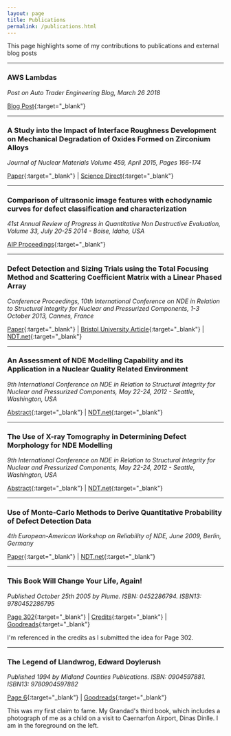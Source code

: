 ```yaml
---
layout: page
title: Publications
permalink: /publications.html
---
```


This page highlights some of my contributions to publications and external blog posts

---

### AWS Lambdas

*Post on Auto Trader Engineering Blog, March 26 2018*

[Blog Post][aws_lambdas]{:target="_blank"}

---

### A Study into the Impact of Interface Roughness Development on Mechanical Degradation of Oxides Formed on Zirconium Alloys

*Journal of Nuclear Materials Volume 459, April 2015, Pages 166-174*

[Paper][zirc_paper]{:target="_blank"}
 \| 
[Science Direct][zirc_scidirect]{:target="_blank"}


---

### Comparison of ultrasonic image features with echodynamic curves for defect classification and characterization

*41st Annual Review of Progress in Quantitative Non Destructive Evaluation, Volume 33, July 20-25 2014 - Boise, Idaho, USA*

[AIP Proceedings][defect_classification_scitation]{:target="_blank"}

---

### Defect Detection and Sizing Trials using the Total Focusing Method and Scattering Coefficient Matrix with a Linear Phased Array

*Conference Proceedings, 10th International Conference on NDE in Relation to Structural Integrity for Nuclear and Pressurized Components, 1-3 October 2013, Cannes, France*

[Paper][bristol_paper]{:target="_blank"}
 \| 
[Bristol University Article][bristol_uni]{:target="_blank"}
 \| 
[NDT.net][ndtnet_blind_trials]{:target="_blank"}

---

### An Assessment of NDE Modelling Capability and its Application in a Nuclear Quality Related Environment

*9th International Conference on NDE in Relation to Structural Integrity for Nuclear and Pressurized Components, May 22-24, 2012 - Seattle, Washington, USA*

[Abstract][nde_modelling_abstract]{:target="_blank"}
 \| 
[NDT.net][ndtnet_nde_modelling]{:target="_blank"}

---

### The Use of X-ray Tomography in Determining Defect Morphology for NDE Modelling

*9th International Conference on NDE in Relation to Structural Integrity for Nuclear and Pressurized Components, May 22-24, 2012 - Seattle, Washington, USA*

[Abstract][xray_tomo_abstract]{:target="_blank"}
 \| 
[NDT.net][ndtnet_xray_tomo]{:target="_blank"}

---

### Use of Monte-Carlo Methods to Derive Quantitative Probability of Defect Detection Data

*4th European-American Workshop on Reliability of NDE, June 2009, Berlin, Germany*

[Paper][monte_carlo_paper]{:target="_blank"}
 \| 
[NDT.net][ndtnet_monte_carlo]{:target="_blank"}

---

### This Book Will Change Your Life, Again!

*Published October 25th 2005 by Plume. ISBN: 0452286794. ISBN13: 9780452286795* 

[Page 302][benrik_page302]{:target="_blank"}
 \| 
[Credits][benrik_credits]{:target="_blank"}
 \| 
[Goodreads][benrik_goodreads]{:target="_blank"}

I'm referenced in the credits as I submitted the idea for Page 302.

---

### The Legend of Llandwrog, Edward Doylerush

*Published 1994 by Midland Counties Publications. ISBN: 0904597881. ISBN13: 9780904597882*

[Page 6][llandwrog_page6]{:target="_blank"}
 \| 
[Goodreads][llandwrog_goodreads]{:target="_blank"}

This was my first claim to fame. My Grandad's third book, which includes a photograph of me as a child on a visit to Caernarfon Airport, Dinas Dinlle. I am in the foreground on the left.


[aws_lambdas]: https://engineering.autotrader.co.uk/2018/03/26/data-lake-monitoring-with-aws-lambdas.html

[zirc_paper]: /assets/publications/zirc.pdf
[zirc_scidirect]: https://www.sciencedirect.com/science/article/pii/S002231151500032X

[defect_classification_scitation]: https://aip.scitation.org/doi/abs/10.1063/1.4914703?journalCode=apc

[ndtnet_blind_trials]: https://www.ndt.net/search/docs.php3?showForm=off&id=18530
[bristol_uni]: http://www.bristol.ac.uk/red/industry/impact-acceleration/casestudy-ktsamec.html
[bristol_paper]: https://www.ndt.net/article/jrc-nde2013/papers/545.pdf

[ndtnet_nde_modelling]: https://www.ndt.net/search/docs.php3?showForm=off&id=14674
[nde_modelling_abstract]: /assets/publications/nde_modelling_capability.pdf

[ndtnet_xray_tomo]: https://www.ndt.net/search/docs.php3?showForm=off&id=14723
[xray_tomo_abstract]: /assets/publications/xray_tomography.pdf

[monte_carlo_paper]: assets/publications/monte-carlo.pdf
[ndtnet_monte_carlo]: https://www.ndt.net/search/docs.php3?showForm=off&id=8344

[benrik_goodreads]: https://www.goodreads.com/book/show/157219.This_Book_Will_Change_Your_Life_Again
[benrik_page302]: /assets/publications/benrik_302.jpg
[benrik_credits]: /assets/publications/benrik_credits.jpg

[llandwrog_page6]: assets/publications/llandwrog.jpg
[llandwrog_goodreads]: https://www.goodreads.com/book/show/5718159-the-legend-of-llandwrog
